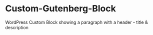 # Custom-Gutenberg-Block
WordPress Custom Block showing a paragraph with a header - title &amp; description
